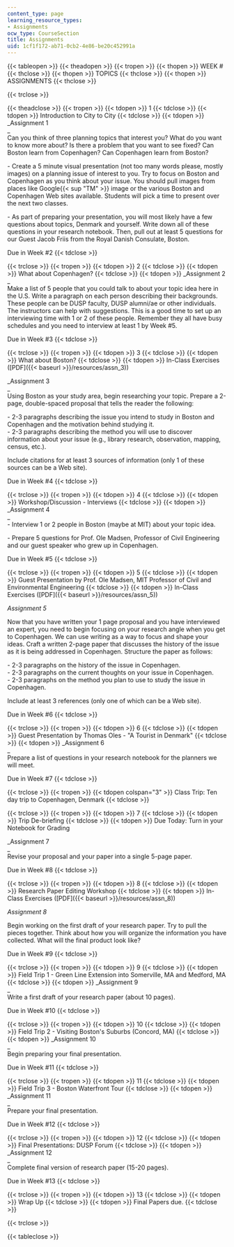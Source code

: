 ```yaml
---
content_type: page
learning_resource_types:
- Assignments
ocw_type: CourseSection
title: Assignments
uid: 1cf1f172-ab71-0cb2-4e86-be20c452991a
---
```


{{< tableopen >}}
{{< theadopen >}}
{{< tropen >}}
{{< thopen >}}
WEEK #
{{< thclose >}}
{{< thopen >}}
TOPICS
{{< thclose >}}
{{< thopen >}}
ASSIGNMENTS
{{< thclose >}}

{{< trclose >}}

{{< theadclose >}}
{{< tropen >}}
{{< tdopen >}}
1
{{< tdclose >}}
{{< tdopen >}}
Introduction to City to City
{{< tdclose >}}
{{< tdopen >}}
_Assignment 1  
_  
Can you think of three planning topics that interest you? What do you want to know more about? Is there a problem that you want to see fixed? Can Boston learn from Copenhagen? Can Copenhagen learn from Boston?  
  
\- Create a 5 minute visual presentation (not too many words please, mostly images) on a planning issue of interest to you. Try to focus on Boston and Copenhagen as you think about your issue. You should pull images from places like Google{{< sup "TM" >}} image or the various Boston and Copenhagen Web sites available. Students will pick a time to present over the next two classes.  
  
\- As part of preparing your presentation, you will most likely have a few questions about topics, Denmark and yourself. Write down all of these questions in your research notebook. Then, pull out at least 5 questions for our Guest Jacob Friis from the Royal Danish Consulate, Boston.  
  
Due in Week #2
{{< tdclose >}}

{{< trclose >}}
{{< tropen >}}
{{< tdopen >}}
2
{{< tdclose >}}
{{< tdopen >}}
What about Copenhagen?
{{< tdclose >}}
{{< tdopen >}}
_Assignment 2  
_  
Make a list of 5 people that you could talk to about your topic idea here in the U.S. Write a paragraph on each person describing their backgrounds. These people can be DUSP faculty, DUSP alumni/ae or other individuals. The instructors can help with suggestions. This is a good time to set up an interviewing time with 1 or 2 of these people. Remember they all have busy schedules and you need to interview at least 1 by Week #5.  
  
Due in Week #3
{{< tdclose >}}

{{< trclose >}}
{{< tropen >}}
{{< tdopen >}}
3
{{< tdclose >}}
{{< tdopen >}}
What about Boston?
{{< tdclose >}}
{{< tdopen >}}
In-Class Exercises ([PDF]({{< baseurl >}}/resources/assn_3))  
  
_Assignment 3  
_  
Using Boston as your study area, begin researching your topic. Prepare a 2-page, double-spaced proposal that tells the reader the following:  
  
\- 2-3 paragraphs describing the issue you intend to study in Boston and Copenhagen and the motivation behind studying it.  
\- 2-3 paragraphs describing the method you will use to discover information about your issue (e.g., library research, observation, mapping, census, etc.).  
  
Include citations for at least 3 sources of information (only 1 of these sources can be a Web site).  
  
Due in Week #4
{{< tdclose >}}

{{< trclose >}}
{{< tropen >}}
{{< tdopen >}}
4
{{< tdclose >}}
{{< tdopen >}}
Workshop/Discussion - Interviews
{{< tdclose >}}
{{< tdopen >}}
_Assignment 4  
_  
\- Interview 1 or 2 people in Boston (maybe at MIT) about your topic idea.  
  
\- Prepare 5 questions for Prof. Ole Madsen, Professor of Civil Engineering and our guest speaker who grew up in Copenhagen.  
  
Due in Week #5
{{< tdclose >}}

{{< trclose >}}
{{< tropen >}}
{{< tdopen >}}
5
{{< tdclose >}}
{{< tdopen >}}
Guest Presentation by Prof. Ole Madsen, MIT Professor of Civil and Environmental Engineering
{{< tdclose >}}
{{< tdopen >}}
In-Class Exercises ([PDF]({{< baseurl >}}/resources/assn_5))  
  
_Assignment 5_  
  
Now that you have written your 1 page proposal and you have interviewed an expert, you need to begin focusing on your research angle when you get to Copenhagen. We can use writing as a way to focus and shape your ideas. Craft a written 2-page paper that discusses the history of the issue as it is being addressed in Copenhagen. Structure the paper as follows:  
  
\- 2-3 paragraphs on the history of the issue in Copenhagen.  
\- 2-3 paragraphs on the current thoughts on your issue in Copenhagen.  
\- 2-3 paragraphs on the method you plan to use to study the issue in Copenhagen.  
  
Include at least 3 references (only one of which can be a Web site).  
  
Due in Week #6
{{< tdclose >}}

{{< trclose >}}
{{< tropen >}}
{{< tdopen >}}
6
{{< tdclose >}}
{{< tdopen >}}
Guest Presentation by Thomas Oles - "A Tourist in Denmark"
{{< tdclose >}}
{{< tdopen >}}
_Assignment 6  
_  
Prepare a list of questions in your research notebook for the planners we will meet.  
  
Due in Week #7
{{< tdclose >}}

{{< trclose >}}
{{< tropen >}}
{{< tdopen colspan="3" >}}
Class Trip: Ten day trip to Copenhagen, Denmark
{{< tdclose >}}

{{< trclose >}}
{{< tropen >}}
{{< tdopen >}}
7
{{< tdclose >}}
{{< tdopen >}}
Trip De-briefing
{{< tdclose >}}
{{< tdopen >}}
Due Today: Turn in your Notebook for Grading  
  
_Assignment 7  
_  
Revise your proposal and your paper into a single 5-page paper.  
  
Due in Week #8
{{< tdclose >}}

{{< trclose >}}
{{< tropen >}}
{{< tdopen >}}
8
{{< tdclose >}}
{{< tdopen >}}
Research Paper Editing Workshop
{{< tdclose >}}
{{< tdopen >}}
In-Class Exercises ([PDF]({{< baseurl >}}/resources/assn_8))  
  
_Assignment 8_  
  
Begin working on the first draft of your research paper. Try to pull the pieces together. Think about how you will organize the information you have collected. What will the final product look like?  
  
Due in Week #9
{{< tdclose >}}

{{< trclose >}}
{{< tropen >}}
{{< tdopen >}}
9
{{< tdclose >}}
{{< tdopen >}}
Field Trip 1 - Green Line Extension into Somerville, MA and Medford, MA
{{< tdclose >}}
{{< tdopen >}}
_Assignment 9  
_  
Write a first draft of your research paper (about 10 pages).  
  
Due in Week #10
{{< tdclose >}}

{{< trclose >}}
{{< tropen >}}
{{< tdopen >}}
10
{{< tdclose >}}
{{< tdopen >}}
Field Trip 2 - Visiting Boston's Suburbs (Concord, MA)
{{< tdclose >}}
{{< tdopen >}}
_Assignment 10  
_  
Begin preparing your final presentation.  
  
Due in Week #11
{{< tdclose >}}

{{< trclose >}}
{{< tropen >}}
{{< tdopen >}}
11
{{< tdclose >}}
{{< tdopen >}}
Field Trip 3 - Boston Waterfront Tour
{{< tdclose >}}
{{< tdopen >}}
_Assignment 11  
_  
Prepare your final presentation.  
  
Due in Week #12
{{< tdclose >}}

{{< trclose >}}
{{< tropen >}}
{{< tdopen >}}
12
{{< tdclose >}}
{{< tdopen >}}
Final Presentations: DUSP Forum
{{< tdclose >}}
{{< tdopen >}}
_Assignment 12  
_  
Complete final version of research paper (15-20 pages).  
  
Due in Week #13
{{< tdclose >}}

{{< trclose >}}
{{< tropen >}}
{{< tdopen >}}
13
{{< tdclose >}}
{{< tdopen >}}
Wrap Up
{{< tdclose >}}
{{< tdopen >}}
Final Papers due.
{{< tdclose >}}

{{< trclose >}}

{{< tableclose >}}